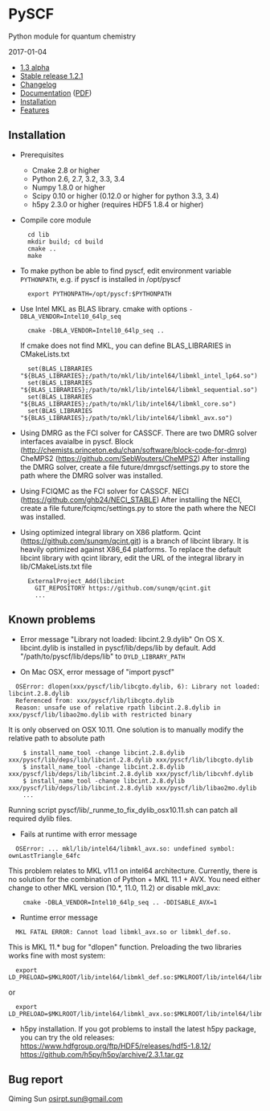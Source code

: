 PySCF
=====

Python module for quantum chemistry

2017-01-04

* [1.3 alpha](https://github.com/sunqm/pyscf/tree/dev)
* [Stable release 1.2.1](https://github.com/sunqm/pyscf/tree/1.2.1)
* [Changelog](../master/CHANGELOG)
* [Documentation](http://www.pyscf.org) ([PDF](http://www.sunqm.net/pyscf/files/pdf/PySCF-1.1.pdf))
* [Installation](#installation)
* [Features](../master/FEATURES)


Installation
------------

* Prerequisites
    - Cmake 2.8 or higher
    - Python 2.6, 2.7, 3.2, 3.3, 3.4
    - Numpy 1.8.0 or higher
    - Scipy 0.10 or higher (0.12.0 or higher for python 3.3, 3.4)
    - h5py 2.3.0 or higher (requires HDF5 1.8.4 or higher)

* Compile core module

        cd lib
        mkdir build; cd build
        cmake ..
        make

* To make python be able to find pyscf, edit environment variable
  `PYTHONPATH`, e.g.  if pyscf is installed in /opt/pyscf

        export PYTHONPATH=/opt/pyscf:$PYTHONPATH

* Use Intel MKL as BLAS library.  cmake with options
  `-DBLA_VENDOR=Intel10_64lp_seq`

        cmake -DBLA_VENDOR=Intel10_64lp_seq ..

  If cmake does not find MKL, you can define BLAS_LIBRARIES in CMakeLists.txt

        set(BLAS_LIBRARIES "${BLAS_LIBRARIES};/path/to/mkl/lib/intel64/libmkl_intel_lp64.so")
        set(BLAS_LIBRARIES "${BLAS_LIBRARIES};/path/to/mkl/lib/intel64/libmkl_sequential.so")
        set(BLAS_LIBRARIES "${BLAS_LIBRARIES};/path/to/mkl/lib/intel64/libmkl_core.so")
        set(BLAS_LIBRARIES "${BLAS_LIBRARIES};/path/to/mkl/lib/intel64/libmkl_avx.so")

* Using DMRG as the FCI solver for CASSCF.  There are two DMRG solver
  interfaces avaialbe in pyscf.
      Block (http://chemists.princeton.edu/chan/software/block-code-for-dmrg)
      CheMPS2 (https://github.com/SebWouters/CheMPS2)
  After installing the DMRG solver, create a file future/dmrgscf/settings.py
  to store the path where the DMRG solver was installed.

* Using FCIQMC as the FCI solver for CASSCF.
      NECI (https://github.com/ghb24/NECI_STABLE)
  After installing the NECI, create a file future/fciqmc/settings.py
  to store the path where the NECI was installed.

* Using optimized integral library on X86 platform.  Qcint
  (https://github.com/sunqm/qcint.git) is a branch of libcint library.
  It is heavily optimized against X86_64 platforms.  To replace the
  default libcint library with qcint library, edit the URL of the
  integral library in lib/CMakeLists.txt file

        ExternalProject_Add(libcint
          GIT_REPOSITORY https://github.com/sunqm/qcint.git
          ...



Known problems
--------------

* Error message "Library not loaded: libcint.2.9.dylib" On OS X.
  libcint.dylib is installed in  pyscf/lib/deps/lib  by default.  Add
  "/path/to/pyscf/lib/deps/lib"  to  `DYLD_LIBRARY_PATH`

* On Mac OSX, error message of "import pyscf"
```
  OSError: dlopen(xxx/pyscf/lib/libcgto.dylib, 6): Library not loaded: libcint.2.8.dylib
  Referenced from: xxx/pyscf/lib/libcgto.dylib
  Reason: unsafe use of relative rpath libcint.2.8.dylib in xxx/pyscf/lib/libao2mo.dylib with restricted binary
```

  It is only observed on OSX 10.11.  One solution is to manually modify the relative path to absolute path

        $ install_name_tool -change libcint.2.8.dylib xxx/pyscf/lib/deps/lib/libcint.2.8.dylib xxx/pyscf/lib/libcgto.dylib
        $ install_name_tool -change libcint.2.8.dylib xxx/pyscf/lib/deps/lib/libcint.2.8.dylib xxx/pyscf/lib/libcvhf.dylib
        $ install_name_tool -change libcint.2.8.dylib xxx/pyscf/lib/deps/lib/libcint.2.8.dylib xxx/pyscf/lib/libao2mo.dylib
        ...

  Running script pyscf/lib/_runme_to_fix_dylib_osx10.11.sh  can patch
  all required dylib files.


* Fails at runtime with error message
```
  OSError: ... mkl/lib/intel64/libmkl_avx.so: undefined symbol: ownLastTriangle_64fc
```

  This problem relates to MKL v11.1 on intel64 architecture.  Currently,
  there is no solution for the combination of Python + MKL 11.1 + AVX.
  You need either change to other MKL version (10.*, 11.0, 11.2) or
  disable mkl_avx:

        cmake -DBLA_VENDOR=Intel10_64lp_seq .. -DDISABLE_AVX=1


* Runtime error message
```
  MKL FATAL ERROR: Cannot load libmkl_avx.so or libmkl_def.so.
```
  This is MKL 11.* bug for "dlopen" function.  Preloading the two libraries
  works fine with most system:

```
  export LD_PRELOAD=$MKLROOT/lib/intel64/libmkl_def.so:$MKLROOT/lib/intel64/libmkl_core.so
```

  or 

```
  export LD_PRELOAD=$MKLROOT/lib/intel64/libmkl_avx.so:$MKLROOT/lib/intel64/libmkl_core.so:$MKLROOT/lib/intel64/libmkl_sequential.so
```


* h5py installation.
  If you got problems to install the latest h5py package,  you can try
  the old releases:
  https://www.hdfgroup.org/ftp/HDF5/releases/hdf5-1.8.12/
  https://github.com/h5py/h5py/archive/2.3.1.tar.gz



Bug report
----------
Qiming Sun <osirpt.sun@gmail.com>

